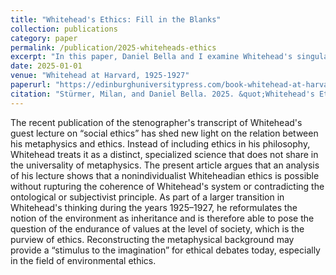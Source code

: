 ```yaml
---
title: "Whitehead's Ethics: Fill in the Blanks"
collection: publications
category: paper
permalink: /publication/2025-whiteheads-ethics
excerpt: "In this paper, Daniel Bella and I examine Whitehead's singular guest lecture in Richard Clarke Cabot's seminar in social ethics. This paper was already published in <i>Process Studies</i> in 2023, but has been updated for this collected volume in which Whitehead-scholars examine the significance of the <i>The Harvard Lectures of Alfred North Whitehead, 1925–1927: General Metaphysical Problems of Science</i>."
date: 2025-01-01
venue: "Whitehead at Harvard, 1925-1927"
paperurl: "https://edinburghuniversitypress.com/book-whitehead-at-harvard-1925-1927.html"
citation: "Stürmer, Milan, and Daniel Bella. 2025. &quot;Whitehead's Ethics: Fill in the Blanks&quot. In <i>Whitehead at Harvard, 1925-1927</i>, edited by Joseph Petek and Brian G. Henning. Edinburgh University Press."
---
```



The recent publication of the stenographer's transcript of Whitehead's guest lecture on “social ethics” has shed new light on the relation between his metaphysics and ethics. Instead of including ethics in his philosophy, Whitehead treats it as a distinct, specialized science that does not share in the universality of metaphysics. The present article argues that an analysis of his lecture shows that a nonindividualist Whiteheadian ethics is possible without rupturing the coherence of Whitehead's system or contradicting the ontological or subjectivist principle. As part of a larger transition in Whitehead's thinking during the years 1925–1927, he reformulates the notion of the environment as inheritance and is therefore able to pose the question of the endurance of values at the level of society, which is the purview of ethics. Reconstructing the metaphysical background may provide a “stimulus to the imagination” for ethical debates today, especially in the field of environmental ethics.
